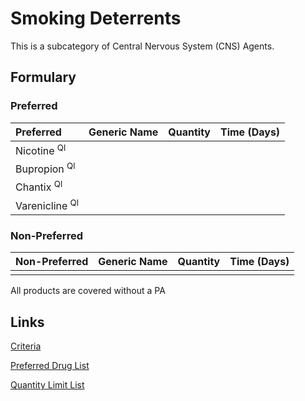 # Smoking Deterrents

This is a subcategory of Central Nervous System (CNS) Agents.

## Formulary

### Preferred

| Preferred   | Generic Name | Quantity | Time (Days) |
| :---------- | :----------- | :------: | :---------: |
| Nicotine <sup>Ql</sup>    |              |          |             |
| Bupropion <sup>Ql</sup>    |              |          |             |
| Chantix <sup>Ql</sup>      |              |          |             |
| Varenicline <sup>Ql</sup>  |              |          |             |

### Non-Preferred

| Non-Preferred | Generic Name | Quantity | Time (Days) |
| :------------ | :----------- | :------: | :---------: |
|               |              |          |             |

All products are covered without a PA

## Links

[Criteria](https://pharmacy.medicaid.ohio.gov/sites/default/files/20230101_UPDL%20_Criteria_APPROVED.pdf#page=48)

[Preferred Drug List](https://pharmacy.medicaid.ohio.gov/sites/default/files/20230101_UPDL_APPROVED_12.13.22.pdf#page=19)

[Quantity Limit List](https://pharmacy.medicaid.ohio.gov/sites/default/files/20230101_Ohio_Medicaid_Quantity_Document_APPROVED.pdf)
